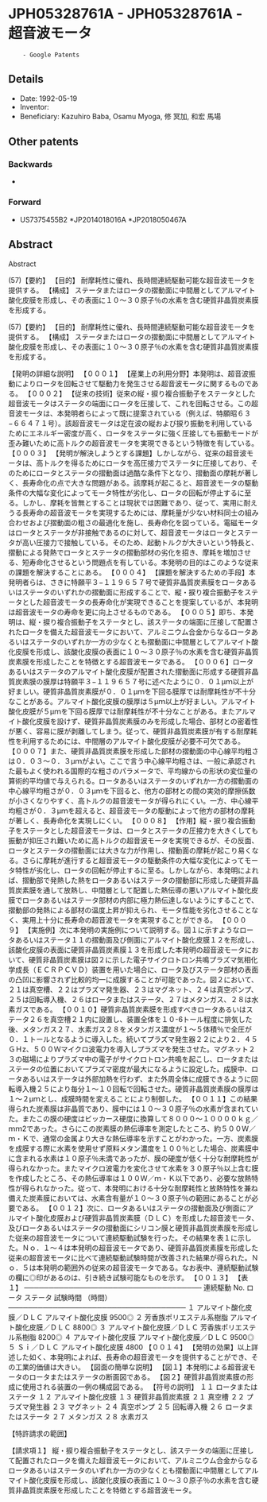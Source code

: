# JPH05328761A - JPH05328761A - 超音波モータ 
        - Google Patents

## Details

* Date: 1992-05-19
* Inventor: 
* Beneficiary: Kazuhiro Baba, Osamu Myoga, 修 冥加, 和宏 馬場
## Other patents

### Backwards
 * 
### Forward
 * US7375455B2
 *JP2014018016A
 *JP2018050467A
## Abstract

Abstract

(57)【要約】
【目的】  耐摩耗性に優れ、長時間連続駆動可能な超音波モータを提供する。
【構成】  ステータまたはロータの摺動面に中間層としてアルマイト酸化皮膜を形成し、その表面に１０〜３０原子％の水素を含む硬質非晶質炭素膜を形成する。



(57)【要約】
【目的】  耐摩耗性に優れ、長時間連続駆動可能な超音波モータを提供する。
【構成】  ステータまたはロータの摺動面に中間層としてアルマイト酸化皮膜を形成し、その表面に１０〜３０原子％の水素を含む硬質非晶質炭素膜を形成する。

【発明の詳細な説明】
【０００１】
【産業上の利用分野】本発明は、超音波振動によりロータを回転させて駆動力を発生させる超音波モータに関するものである。
【０００２】
【従来の技術】従来の縦・捩り複合振動子をステータとした超音波モータはステータの端面にロータを圧接して、これを回転させる。この超音波モータは、本発明者らによって既に提案されている（例えば、特願昭６３−６６４７１号）。該超音波モータは定在波の縦および捩り振動を利用しているためにエネルギー密度が高く、ロータをステータに強く圧接しても振動モードが歪み難いために高トルクの超音波モータを実現できるという特徴を有している。
【０００３】
【発明が解決しようとする課題】しかしながら、従来の超音波モータは、高トルクを得るためにロータを高圧接力でステータに圧接しており、そのためにロータとステータの摺動面は過酷な条件下となり、摺動面の摩耗が著しく、長寿命化の点で大きな問題がある。該摩耗が起こると、超音波モータの駆動条件の大幅な変化によってモータ特性が劣化し、ロータの回転が停止するに至る。しかし、摩耗を皆無とすることは現状では困難であり、従って、実用に耐えうる長寿命の超音波モータを実現するためには、摩耗量が少ない材料同士の組み合わせおよび摺動面の粗さの最適化を施し、長寿命化を図っている。電磁モータはロータとステータが非接触であるのに対して、超音波モータはロータとステータが高い圧接力で接触している。そのため、起動トルクが大きいという特長と、摺動による発熱でロータとステータの摺動部材の劣化を招き、摩耗を増加させる、短寿命化させるという問題点を有している。本発明の目的はこのような従来の課題を解決することにある。
【０００４】
【課題を解決するための手段】本発明者らは、さきに特願平３−１１９６５７号で硬質非晶質炭素膜をロータあるいはステータのいずれかの摺動面に形成することで、縦・捩り複合振動子をステータとした超音波モータの長寿命化が実現できることを提案しているが、本発明は超音波モータの寿命を更に向上させるものである。
【０００５】即ち、本発明は、縦・捩り複合振動子をステータとし、該ステータの端面に圧接して配置されたロータを備えた超音波モータにおいて、アルミニウム合金からなるロータあるいはステータのいずれか一方の少なくとも摺動面に中間層としてアルマイト酸化皮膜を形成し、該酸化皮膜の表面に１０〜３０原子％の水素を含む硬質非晶質炭素膜を形成したことを特徴とする超音波モータである。
【０００６】ロータあるいはステータのアルマイト酸化皮膜が配置された摺動面に形成する硬質非晶質炭素膜の膜厚は特願平３−１１９６５７号に述べたように０．０１μｍ以上が好ましい。硬質非晶質炭素膜が０．０１μｍを下回る膜厚では耐摩耗性が不十分なことがある。アルマイト酸化皮膜の膜厚は５μｍ以上が好ましい。アルマイト酸化皮膜が５μｍを下回る膜厚では耐摩耗性が不十分なことがある。またアルマイト酸化皮膜を設けず、硬質非晶質炭素膜のみを形成した場合、部材との密着性が悪く、容易に膜が剥離してしまう。従って、硬質非晶質炭素膜が有する耐摩耗性を利用するためには、中間層のアルマイト酸化皮膜が必要不可欠である。
【０００７】また、硬質非晶質炭素膜を形成した部材の摺動面の中心線平均粗さは０．０３〜０．３μｍがよい。ここで言う中心線平均粗さは、一般に承認された最もよく使われる国際的な粗さのパラメータで、平均線からの形状の変位量の算術的平均値で与えられる。ロータあるいはステータのいずれか一方の摺動面の中心線平均粗さが０．０３μｍを下回ると、他方の部材との間の実効的摩擦係数が小さくなりやすく、高トルクの超音波モータが得られにくい。一方、中心線平均粗さが０．３μｍを超えると、超音波モータの駆動によって他方の部材の摩耗が著しく、長寿命化を実現しにくい。
【０００８】
【作用】縦・捩り複合振動子をステータとした超音波モータは、ロータとステータの圧接力を大きくしても振動が抑圧され難いために高トルクの超音波モータを実現できるが、その反面、ロータとステータの摺動面には大きな力が作用し、摺動面の摩耗が起こり易くなる。さらに摩耗が進行すると超音波モータの駆動条件の大幅な変化によってモータ特性が劣化し、ロータの回転が停止するに至る。しかしながら、本発明によれば、摺動部で発熱した熱をロータあるいはステータの摺動部に形成した硬質非晶質炭素膜を通して放熱し、中間層として配置した熱伝導の悪いアルマイト酸化皮膜でロータあるいはステータ部材の内部に極力熱伝達しないようにすることで、摺動部の発熱による部材の温度上昇が抑えられ、モータ性能を劣化させることなく、実用上十分に長寿命の超音波モータを実現することができる。
【０００９】
【実施例】次に本発明の実施例について説明する。図１に示すようなロータあるいはステータ１１の摺動面及び側面にアルマイト酸化皮膜１２を形成し、該酸化皮膜の表面に硬質非晶質炭素膜１３を形成した本発明の超音波モータにおいて、硬質非晶質炭素膜は図２に示した電子サイクロトロン共鳴プラズマ気相化学成長（ＥＣＲＰＣＶＤ）装置を用いた場合に、ロータ及びステータ部材の表面の凸凹に影響されず比較的均一に成膜することが可能であった。図２において、２１は真空槽、２２はプラズマ発生器、２３はマグネット、２４は真空ポンプ、２５は回転導入機、２６はロータまたはステータ、２７はメタンガス、２８は水素ガスである。
【００１０】硬質非晶質炭素膜を形成すべきロータあるいはステータ２６を真空槽２１内に設置し、装置全体を１０-6トール程度に排気した後、メタンガス２７、水素ガス２８をメタンガス濃度が１〜５体積％で全圧が０．１トールとなるように導入した。続いてプラズマ発生器２２により２．４５ＧＨz、５００Ｗマイクロ波電力を導入しプラズマを発生させた。マグネット２３の磁場によりプラズマ中の電子がサイクロトロン共鳴を起こし、ロータまたはステータの位置においてプラズマ密度が最大になるように設定した。成膜中、ロータあるいはステータは外部加熱を行わず、また外周全体に成膜できるように回転導入機２５により毎分１〜１０回転で回転させた。硬質非晶質炭素膜の膜厚は１〜２μｍとし、成膜時間を変えることにより制御した。
【００１１】この結果得られた炭素膜は非晶質であり、膜中には１０〜３０原子％の水素が含まれていた。またこの膜の硬度はビッカース硬度に換算して８０００〜１００００ｋｇ／ｍｍ2であった。さらにこの炭素膜の熱伝導率を測定したところ、約５００Ｗ／ｍ・Ｋで、通常の金属より大きな熱伝導率を示すことがわかった。一方、炭素膜を成膜する際に水素を使用せず原料メタン濃度を１００％とした場合、炭素膜中に含まれる水素は１０原子％未満であったが、膜の硬度が低く十分な耐摩耗性が得られなかった。またマイクロ波電力を変化させて水素を３０原子％以上含む膜を作成したところ、その熱伝導率は１００Ｗ／ｍ・Ｋ以下であり、必要な放熱特性が得られなかった。従って、本発明における十分な耐摩耗性と放熱特性を兼ね備えた炭素膜においては、水素含有量が１０〜３０原子％の範囲にあることが必要である。
【００１２】次に、ロータあるいはステータの摺動面及び側面にアルマイト酸化皮膜および硬質非晶質炭素膜（ＤＬＣ）を形成した超音波モータ、及びロータあるいはステータの摺動面にシリコン膜と硬質非晶質炭素膜を形成した従来の超音波モータについて連続駆動試験を行った。その結果を表１に示した。Ｎｏ．１〜４は本発明の超音波モータであり、硬質非晶質炭素膜を形成した従来の超音波モータに比べて連続駆動試験時間が改善された結果が得られた。Ｎｏ．５は本発明の範囲外の従来の超音波モータである。なお表中、連続駆動試験の欄に◎印があるのは、引き続き試験可能なものを示す。
【００１３】
【表１】 ──────────────────────────────────── 連続駆動 No. ロータ ステータ 試験時間 （時間） ──────────────────────────────────── １ アルマイト酸化皮膜／ＤＬＣ アルマイト酸化皮膜 9500◎ ２ 芳香族ポリエステル系樹脂 アルマイト酸化皮膜／ＤＬＣ 8800◎ ３ アルマイト酸化皮膜／ＤＬＣ 芳香族ポリエステル系樹脂 8200◎ ４ アルマイト酸化皮膜 アルマイト酸化皮膜／ＤＬＣ 9500◎ ５ Ｓｉ／ＤＬＣ アルマイト酸化皮膜 4800
【００１４】
【発明の効果】以上詳述した如く、本発明によれば、長寿命の超音波モータを提供することができ、その工業的価値は大きい。
【図面の簡単な説明】
【図１】本発明による超音波モータのロータまたはステータの断面図である。
【図２】硬質非晶質炭素膜の形成に使用される装置の一例の構成図である。
【符号の説明】
 １１ ロータまたはステータ １２ アルマイト酸化皮膜 １３ 硬質非晶質炭素膜 ２１ 真空槽 ２２ プラズマ発生器 ２３ マグネット ２４ 真空ポンプ ２５ 回転導入機 ２６ ロータまたはステータ ２７ メタンガス ２８ 水素ガス

【特許請求の範囲】
 
【請求項１】 縦・捩り複合振動子をステータとし、該ステータの端面に圧接して配置されたロータを備えた超音波モータにおいて、アルミニウム合金からなるロータあるいはステータのいずれか一方の少なくとも摺動面に中間層としてアルマイト酸化皮膜を形成し、該酸化皮膜の表面に１０〜３０原子％の水素を含む硬質非晶質炭素膜を形成したことを特徴とする超音波モータ。